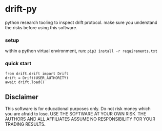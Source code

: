 # drift-py

python research tooling to inspect drift protocol. make sure you understand the risks before using this software.


### setup
within a python virtual environment, run:
`pip3 install -r requirements.txt`


### quick start
```
from drift.drift import Drift
drift = Drift(USER_AUTHORITY)
await drift.load()
```


## Disclaimer
This software is for educational purposes only. Do not risk money which you are afraid to lose. USE THE SOFTWARE AT YOUR OWN RISK. THE AUTHORS AND ALL AFFILIATES ASSUME NO RESPONSIBILITY FOR YOUR TRADING RESULTS.

